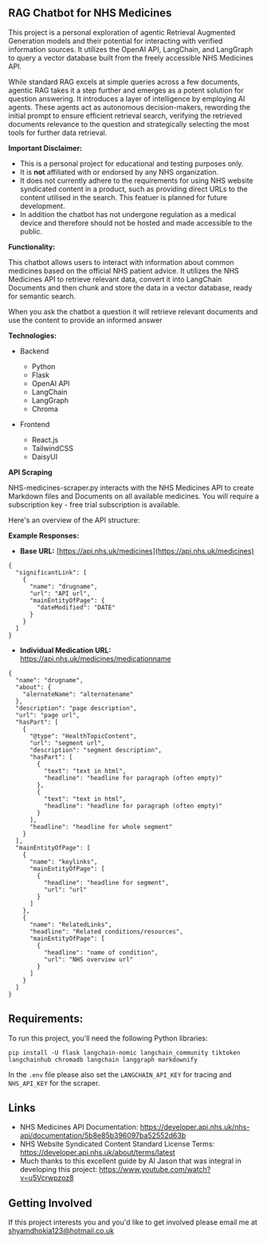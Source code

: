 ## RAG Chatbot for NHS Medicines

This project is a personal exploration of agentic Retrieval Augmented Generation models and their potential for interacting with verified information sources. It utilizes the OpenAI API, LangChain, and LangGraph to query a vector database built from the freely accessible NHS Medicines API.

While standard RAG excels at simple queries across a few documents, agentic RAG takes it a step further and emerges as a potent solution for question answering. It introduces a layer of intelligence by employing AI agents. These agents act as autonomous decision-makers, rewording the initial prompt to ensure efficient retrieval search, verifying the retrieved documents relevance to the question and strategically selecting the most tools for further data retrieval.

**Important Disclaimer:**

* This is a personal project for educational and testing purposes only. 
* It is **not** affiliated with or endorsed by any NHS organization.
* It does not currently adhere to the requirements for using NHS website syndicated content in a product, such as providing direct URLs to the content utilised in the search. This featuer is planned for future development.
* In addition the chatbot has not undergone regulation as a medical device and therefore should not be hosted and made accessible to the public.

**Functionality:**

This chatbot allows users to interact with information about common medicines based on the official NHS patient advice. It utilizes the NHS Medicines API to retrieve relevant data, convert it into LangChain Documents and then chunk and store the data in a vector database, ready for semantic search.

When you ask the chatbot a question it will retrieve relevant documents and use the content to provide an informed answer

**Technologies:**

* Backend
    * Python
    * Flask
    * OpenAI API
    * LangChain
    * LangGraph
    * Chroma

* Frontend
    * React.js
    * TailwindCSS
    * DaisyUI

**API Scraping**

NHS-medicines-scraper.py interacts with the NHS Medicines API to create Markdown files and Documents on all available medicines. You will require a subscription key - free trial subscription is available.

Here's an overview of the API structure:

**Example Responses:**

* **Base URL:** [https://api.nhs.uk/medicines](https://api.nhs.uk/medicines)

```
{
  "significantLink": [
    {
      "name": "drugname",
      "url": "API url",
      "mainEntityOfPage": {
        "dateModified": "DATE"
      }
    }
  ]
}
```

* **Individual Medication URL:** https://api.nhs.uk/medicines/medicationname

```
{
  "name": "drugname",
  "about": {
    "alernateName": "alternatename"
  },
  "description": "page description",
  "url": "page url",
  "hasPart": [
    {
      "@type": "HealthTopicContent",
      "url": "segment url",
      "description": "segment description",
      "hasPart": [
        {
          "text": "text in html",
          "headline": "headline for paragraph (often empty)"
        },
        {
          "text": "text in html",
          "headline": "headline for paragraph (often empty)"
        }
      ],
      "headline": "headline for whole segment"
    }
  ],
  "mainEntityOfPage": [
    {
      "name": "keylinks",
      "mainEntityOfPage": [
        {
          "headline": "headline for segment",
          "url": "url"
        }
      ]
    },
    {
      "name": "RelatedLinks",
      "headline": "Related conditions/resources",
      "mainEntityOfPage": [
        {
          "headline": "name of condition",
          "url": "NHS overview url"
        }
      ]
    }
  ]
}
```
## Requirements:

To run this project, you'll need the following Python libraries:

```pip install -U flask langchain-nomic langchain_community tiktoken langchainhub chromadb langchain langgraph markdownify```

In the `.env` file please also set the `LANGCHAIN_API_KEY` for tracing and `NHS_API_KEY` for the scraper.

## Links
* NHS Medicines API Documentation: https://developer.api.nhs.uk/nhs-api/documentation/5b8e85b396097ba52552d63b
* NHS Website Syndicated Content Standard License Terms: https://developer.api.nhs.uk/about/terms/latest
* Much thanks to this excellent guide by AI Jason that was integral in developing this project: https://www.youtube.com/watch?v=u5Vcrwpzoz8

## Getting Involved
If this project interests you and you'd like to get involved please email me at shyamdhokia123@hotmail.co.uk